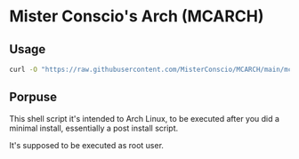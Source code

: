 # Mister Conscio's Arch (MCARCH)

## Usage

```sh
curl -O "https://raw.githubusercontent.com/MisterConscio/MCARCH/main/mcarch.sh" && bash mcarch.sh
```

## Porpuse

This shell script it's intended to Arch Linux, to be executed after you did a minimal install, essentially a post install script.

It's supposed to be executed as root user.
